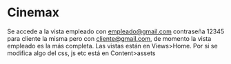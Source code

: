 # Cinemax
Se accede a la vista empleado con empleado@gmail.com contraseña 12345
para cliente la misma pero con cliente@gmail.com, de momento la vista empleado es la más completa.
Las vistas están en Views>Home.
Por si se modifica algo del css, js etc está en Content>assets
